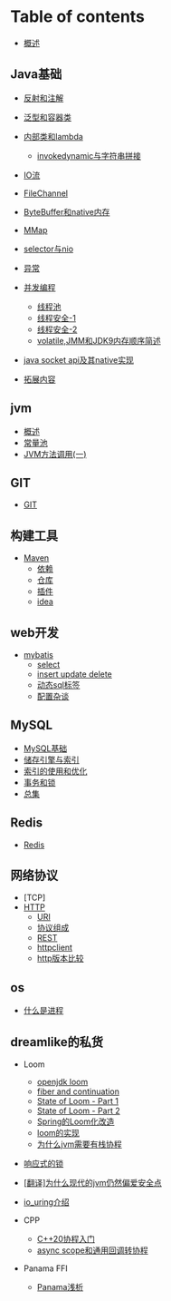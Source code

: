 # Table of contents

* [概述](README.md)

## Java基础

* [反射和注解](java基础/反射和注解.md)
* [泛型和容器类](java基础/泛型和容器类.md)
* [内部类和lambda](java基础/内部类和lambda.md)
  * [invokedynamic与字符串拼接](java基础/stringConcatViaInvokeDynamic.md) 

* [IO流](java基础/io流.md)
* [FileChannel](java基础/FileChannel.md)
* [ByteBuffer和native内存](java基础/ByteBuffer和native内存.md)
* [MMap](java基础/Mmap.md)
* [selector与nio](java基础/selector.md)
* [异常](java基础/异常.md)
* [并发编程](java基础/多线程和并发导论.md)
  * [线程池](java基础/线程池.md)
  * [线程安全-1](java基础/线程安全(1).md)
  * [线程安全-2](java基础/线程安全(2).md)
  * [volatile,JMM和JDK9内存顺序简述](java基础/volatile，JMM和jdk9内存顺序简论.md)
* [java socket api及其native实现](java基础/socket.md)
* [拓展内容](java基础/拓展内容.md)

## jvm

- [概述](jvm/JVM概述.md)
- [常量池](jvm/常量池.md)
- [JVM方法调用(一)](jvm/JVM方法调用(一).md)

## GIT

- [GIT](git/AllInOne.md)

## 构建工具

* [Maven](构建工具/maven_get_start.md)
  * [依赖](构建工具/maven_dependencies.md) 
  * [仓库](构建工具/maven_repositories.md)
  * [插件](构建工具/maven_plugin.md)
  * [idea](构建工具/maven_idea.md)

## web开发

- [mybatis](mybatis/get-start.md)
  - [select](mybatis/select.md)
  - [insert update delete](mybatis/insert%2Cupdate%2Cdelete.md)
  - [动态sql标签](mybatis/%E9%82%A3%E4%BA%9Bxml%E6%A8%A1%E6%9D%BF%E6%A0%87%E7%AD%BE.md)
  - [配置杂谈](mybatis/%E9%85%8D%E7%BD%AE%E6%9D%82%E8%B0%88.md)

## MySQL

  * [MySQL基础](MySQL/MySQL基础.md)
  * [储存引擎与索引](MySQL/MySQL高级-1存储引擎与索引.md)
  * [索引的使用和优化](MySQL/MySQL高级-2索引的使用和优化.md)
  * [事务和锁](MySQL/MySQL高级-3事务和锁.md)
  * [总集](MySQL/MySQL高级-总集.md)

## Redis
* [Redis](redis/Redis%E7%AC%94%E8%AE%B0.md)

## 网络协议
* [TCP]
* [HTTP](网络协议/http/http(1)概述.md)
  * [URI](网络协议/http/http(2)uri.md)
  * [协议组成](网络协议/http/http(3)协议构成.md)
  * [REST](网络协议/http/http(4)restful.md)
  * [httpclient](网络协议/http/http(5)jdk的httpclient.md)
  * [http版本比较](网络协议/http/http(6)http版本比较.md)

## os

* [什么是进程](os/什么是进程.md)

## dreamlike的私货


* Loom
  * [openjdk loom](https://openjdk.org/projects/loom/) 
  * [fiber and continuation](dreamlike的私货/Project%20Loom%20Java虚拟机的纤程和计算续体.md)
  * [State of Loom - Part 1](/dreamlike的私货/state_of_loom_part1.md)
  * [State of Loom - Part 2](/dreamlike的私货/state_of_loom_part2.md)
  * [Spring的Loom化改造](dreamlike的私货/Spring的loom化改造.md)
  * [loom的实现](dreamlike的私货/loom的实现.md)
  * [为什么jvm需要有栈协程](dreamlike的私货/为什么jvm需要有栈协程.md) 
* [响应式的锁](dreamlike的私货/%E5%93%8D%E5%BA%94%E5%BC%8F%E7%9A%84%E9%94%81.md)
* [[翻译]为什么现代的jvm仍然偏爱安全点](dreamlike的私货/【翻译】为什么现代的JVM分析器仍然偏爱安全点？.md)
* [io_uring介绍](dreamlike的私货/io_uring.md)
* CPP

  * [C++20协程入门](dreamlike的私货/cpp_coroutine/first.md)
  * [async scope和通用回调转协程](dreamlike的私货/cpp_coroutine/async_scope.md)
* Panama FFI

  * [Panama浅析](dreamlike的私货/Panama浅析.md)